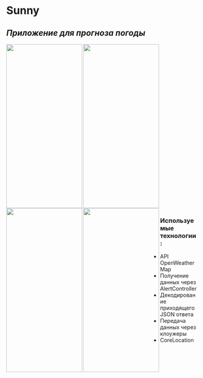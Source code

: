 # Sunny

## _Приложение для прогноза погоды_  

<p>
<img align="left" width="200" height="433" src="https://user-images.githubusercontent.com/73827426/174478428-1235d4e8-81bd-48b4-bab4-57404cfe1087.png">
    <img align="center" width="200" height="433" src="https://user-images.githubusercontent.com/73827426/174478432-9077efcd-bfb0-4282-ae44-db6e8b1c0816.png"> 
    <img align="left" width="200" height="433" src="https://user-images.githubusercontent.com/73827426/174478443-5852d537-97d4-4ae9-9212-43b6d05195ac.png">
    <img align="left" width="200" height="433" src="https://user-images.githubusercontent.com/73827426/174478446-d5f3b2c4-75bd-43a9-8efb-4a23c7d7c794.png">
</p>




<p>
    
### Используемые технологии:  
  
- API OpenWeatherMap
- Получение данных через AlertController
- Декодирование приходящего JSON ответа
- Передача данных через клоужеры
- CoreLocation
</p>
